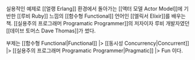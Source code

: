 실용적인 예제로 [[얼랭 Erlang]] 환경에서 돌아가는 [[액터 모델 Actor Model]]에 기반한 [[루비 Ruby]] 느낌의 [[함수형 Functional]] 언어인 [[엘릭서 Elixir]]를 배우는 책. [[실용주의 프로그래머 Programatic Programmer]]의 저자이자 루비 개발자였던 [[데이브 토머스 Dave Thomas]]가 썼다.

부제는 [[함수형 Functional|Functional]] |> [[동시성 Concurrency|Concurrent]] |> [[실용주의 프로그래머 Programatic Programmer|Pragmatic]] |> Fun 이다.